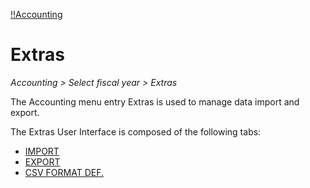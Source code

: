 [!!Accounting](RetailSuiteAccounting)

# Extras

*Accounting > Select fiscal year > Extras*

The Accounting menu entry Extras is used to manage data import and export.

The Extras User Interface is composed of the following tabs:

- [IMPORT](03a_Extras.md)
- [EXPORT](03b_Extras.md)
- [CSV FORMAT DEF.](03c_Extras.md)
